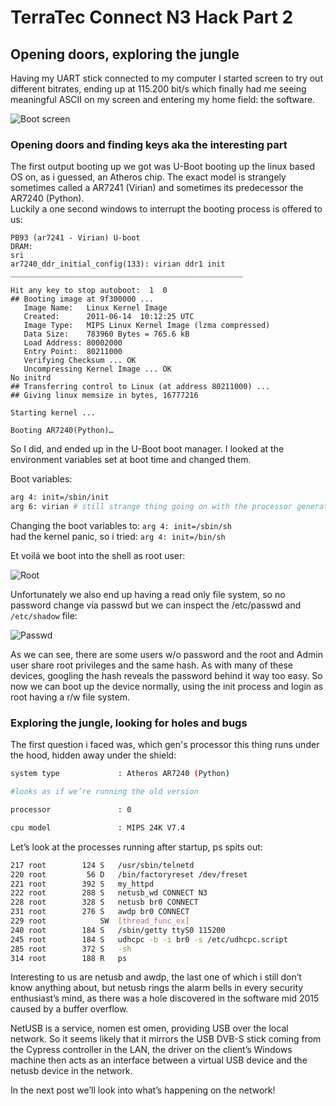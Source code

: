 # TerraTec Connect N3 Hack Part 2

## Opening doors, exploring the jungle

Having my UART stick connected to my computer I started screen to try out different bitrates, ending up at 115.200 bit/s which finally had me seeing meaningful ASCII on my screen and entering my home field: the software.

![Boot screen](images/conn_2.jpg)

### Opening doors and finding keys aka the interesting part

The first output booting up we got was U-Boot booting up the linux based OS on, as i guessed, an Atheros chip. The exact model is strangely sometimes called a AR7241 (Virian) and sometimes its predecessor the AR7240 (Python).  
Luckily a one second windows to interrupt the booting process is offered to us:

~~~uboot
PB93 (ar7241 - Virian) U-boot
DRAM:
sri
ar7240_ddr_initial_config(133): virian ddr1 init
____________________________________________________

Hit any key to stop autoboot:  1  0
## Booting image at 9f300000 ...
   Image Name:   Linux Kernel Image
   Created:      2011-06-14  10:12:25 UTC
   Image Type:   MIPS Linux Kernel Image (lzma compressed)
   Data Size:    783960 Bytes = 765.6 kB
   Load Address: 80002000
   Entry Point:  80211000
   Verifying Checksum ... OK
   Uncompressing Kernel Image ... OK
No initrd
## Transferring control to Linux (at address 80211000) ...
## Giving linux memsize in bytes, 16777216

Starting kernel ...

Booting AR7240(Python)…
~~~

So I did, and ended up in the U-Boot boot manager. I looked at the environment variables set at boot time and changed them.

Boot variables:

~~~bash
arg 4: init=/sbin/init
arg 6: virian # still strange thing going on with the processor generation
~~~

Changing the boot variables to: ```arg 4: init=/sbin/sh```  
had the kernel panic, so i tried:  ```arg 4: init=/bin/sh```

Et voilá we boot into the shell as root user:

![Root](images/conn_4.jpg)

Unfortunately we also end up having a read only file system, so no password change via passwd but we can inspect the /etc/passwd and ```/etc/shadow``` file:

![Passwd](images/conn_15.jpg)

As we can see, there are some users w/o password and the root and Admin user share root privileges and the same hash. As with many of these devices, googling the hash reveals the password behind it way too easy. So now we can boot up the device normally, using the init process and login as root having a r/w file system.

### Exploring the jungle, looking for holes and bugs

The first question i faced was, which gen's processor this thing runs under the hood, hidden away under the shield:

~~~bash
system type             : Atheros AR7240 (Python)

#looks as if we’re running the old version

processor               : 0

cpu model               : MIPS 24K V7.4
~~~

Let’s look at the processes running after startup, ps spits out:

~~~bash
217 root        124 S   /usr/sbin/telnetd
220 root         56 D   /bin/factoryreset /dev/freset
221 root        392 S   my_httpd
222 root        288 S   netusb_wd CONNECT N3
228 root        328 S   netusb br0 CONNECT
231 root        276 S   awdp br0 CONNECT
229 root            SW  [thread_func_ex]
240 root        184 S   /sbin/getty ttyS0 115200
245 root        184 S   udhcpc -b -i br0 -s /etc/udhcpc.script
285 root        372 S   -sh
314 root        188 R   ps
~~~

Interesting to us are netusb and awdp, the last one of which i still don’t know anything about, but netusb rings the alarm bells in every security enthusiast’s mind, as there was a hole discovered in the software mid 2015 caused by a buffer overflow.

NetUSB is a service, nomen est omen, providing USB over the local network. So it seems likely that it mirrors the USB DVB-S stick coming from the Cypress controller in the LAN, the driver on the client’s Windows machine then acts as an interface between a virtual USB device and the netusb device in the network.

In the next post we’ll look into what’s happening on the network!
